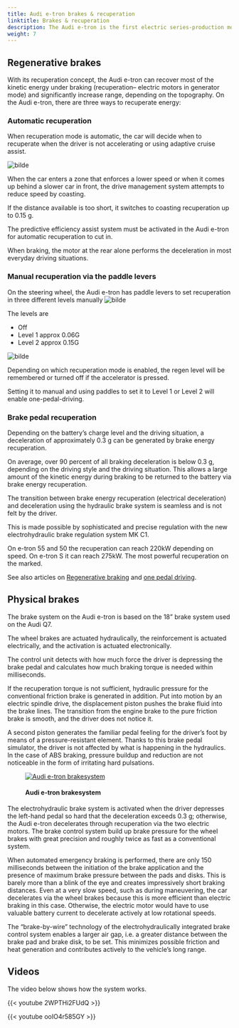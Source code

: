 ```yaml
---
title: Audi e-tron brakes & recuperation
linktitle: Brakes & recuperation
description: The Audi e-tron is the first electric series-production model that uses an electrohydraulically integrated brake control system.
weight: 7
---
```

<!-- markdownlint-disable MD033 -->

## Regenerative brakes

With its recuperation concept, the Audi e-tron can recover most of the kinetic energy under braking (recuperation– electric motors in generator mode) and significantly increase range, depending on the topography.
On the Audi e-tron, there are three ways to recuperate energy:

### Automatic recuperation

When recuperation mode is automatic, the car will decide when to recuperate when the driver is not accelerating or using adaptive cruise assist.

![bilde](https://media.electrichasgoneaudi.net/multimedia/guides/onepedaldriving/recuperationmode.png "Recuperation mode")

When the car enters a zone that enforces a lower speed or when it comes up behind a slower car in front, the drive management system attempts to reduce speed by coasting.

If the distance available is too short, it switches to coasting recuperation up to 0.15 g.

The predictive efficiency assist system must be activated in the Audi e-tron for automatic recuperation to cut in.

When braking, the motor at the rear alone performs the deceleration in most everyday driving situations.

### Manual recuperation via the paddle levers

On the steering wheel, the Audi e-tron has paddle levers to set recuperation in three different levels manually
 ![bilde](https://media.electrichasgoneaudi.net/multimedia/guides/onepedaldriving/paddleright.png "Right paddle to increase regen.")

The levels are

- Off
- Level 1 approx 0.06G
- Level 2 approx 0.15G

![bilde](https://media.electrichasgoneaudi.net/multimedia/guides/onepedaldriving/regenlevel.png "This shows how the regen is on 0.15G (50%) of max.")

Depending on which recuperation mode is enabled, the regen level will be remembered or turned off if the accelerator is pressed.

Setting it to manual and using paddles to set it to Level 1 or Level 2 will enable one-pedal-driving.

### Brake pedal recuperation

Depending on the battery’s charge level and the driving situation, a deceleration of approximately 0.3 g can be generated by brake energy recuperation.

On average, over 90 percent of all braking deceleration is below 0.3 g, depending on the driving style and the driving situation. This allows a large amount of the kinetic energy during braking to be returned to the battery via brake energy recuperation.

The transition between brake energy recuperation (electrical deceleration) and deceleration using the hydraulic brake system is seamless and is not felt by the driver.

This is made possible by sophisticated and precise regulation with the new electrohydraulic brake regulation system MK C1.

On e-tron 55 and 50 the recuperation can reach 220kW depending on speed. On e-tron S it can reach 275kW. The most powerful recuperation on the marked.

See also articles on [Regenerative braking](../../../../guides/regen) and [one pedal driving](../../../../guides/onepedaldriving/).

## Physical brakes

The brake system on the Audi e-tron is based on the 18” brake system used on the Audi Q7. 

The wheel brakes are actuated hydraulically, the reinforcement is actuated electrically, and the activation is actuated electronically.

The control unit detects with how much force the driver is depressing the brake pedal and calculates how much braking torque is needed within milliseconds.

If the recuperation torque is not sufficient, hydraulic pressure for the conventional friction brake is generated in addition. Put into motion by an electric spindle drive,
the displacement piston pushes the brake fluid into the brake lines. The transition from the engine brake to the pure friction brake is smooth, and the driver does not notice it.

A second piston generates the familiar pedal feeling for the driver’s foot by means of a pressure-resistant element. Thanks to this brake pedal simulator,
the driver is not affected by what is happening in the hydraulics. In the case of ABS braking, pressure buildup and reduction are not noticeable in the form of irritating hard pulsations.

<figure>
    <a href="https://media.electrichasgoneaudi.net/multimedia/models/e-tron/drivetrain/brakes/brakesystem.jpg">
        <img src="https://media.electrichasgoneaudi.net/multimedia/models/e-tron/drivetrain/brakes/brakesystems.jpg" alt="Audi e-tron brakesystem" title="Audi e-tron brakesystem">
    </a>
    <figcaption><h4>Audi e-tron brakesystem</h4></figcaption>
</figure>

The electrohydraulic brake system is activated when the driver depresses the left-hand pedal so hard that the deceleration exceeds 0.3 g; otherwise, the Audi e-tron decelerates
through recuperation via the two electric motors. The brake control system build up brake pressure for the wheel brakes with great precision and roughly twice as fast as a conventional system.

When automated emergency braking is performed, there are only 150 milliseconds between the initiation of the brake application and the presence of maximum brake pressure between the pads and disks.
This is barely more than a blink of the eye and creates impressively short braking distances. Even at a very slow speed, such as during maneuvering, the car decelerates via the wheel brakes because this is more efficient than electric braking in this case. 
Otherwise, the electric motor would have to use valuable battery current to decelerate actively at low rotational speeds.

The “brake-by-wire” technology of the electrohydraulically integrated brake control system enables a larger air gap, i.e. a greater distance between the brake pad and brake disk, to be set.
This minimizes possible friction and heat generation and contributes actively to the vehicle’s long range.

## Videos





The video below shows how the system works.

{{< youtube 2WPTHi2FUdQ >}}

{{< youtube ooIO4r585GY >}}


